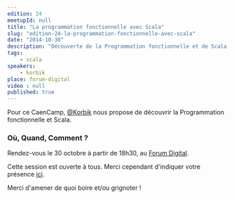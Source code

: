 ```yaml
---
edition: 24
meetupId: null
title: "La programmation fonctionnelle avec Scala"
slug: "edition-24-la-programmation-fonctionnelle-avec-scala"
date: "2014-10-30"
description: "Découverte de la Programmation fonctionnelle et de Scala."
tags:
    - scala
speakers:
    - korbik
place: forum-digital
video : null
published: true
---
```


Pour ce CaenCamp, [@Korbik](http://twitter.com/korbik) nous propose de découvrir la Programmation
fonctionnelle et Scala.

### Où, Quand, Comment ?

Rendez-vous le 30 octobre à partir de 18h30, au [Forum Digital](http://forum-digital.fr).

Cette session est ouverte à tous. Merci cependant d'indiquer votre présence
[ici](https://docs.google.com/forms/d/1tvKL-H9H5IH6E87gJTdmlDDOW6M5Ut6FsrBdSIXa9q0/viewform).

Merci d'amener de quoi boire et/ou grignoter !
